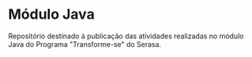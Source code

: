 # Módulo Java
Repositório destinado à publicação das atividades realizadas no módulo Java do Programa "Transforme-se" do Serasa.
